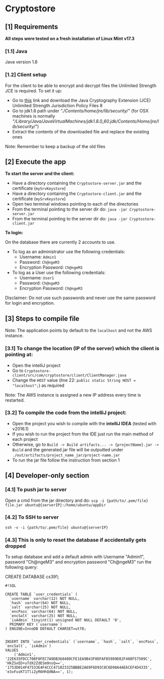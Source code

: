 # Cryptostore #
## [1] Requirements ##
**All steps were tested on a fresh installation of Linux Mint v17.3**

### [1.1] Java ###
Java version 1.8

### [1.2] Client setup ###
For the client to be able to encrypt and decrypt files the Unlimited Strength JCE is required. To set it up:

* Go to [this](http://www.oracle.com/technetwork/java/javase/downloads/jce8-download-2133166.html) link and download the Java Cryptography Extension (JCE) Unlimited Strength Jurisdiction Policy Files 8
* Go to jdk1.8 path under *"./Contents/home/jre/lib/security/"* (for OSX machines is normally *"/Library/Java/JavaVirtualMachines/jdk1.8.0_60.jdk/Contents/Home/jre/lib/security/"*)
* Extract the contents of the downloaded file and replace the existing ones 

Note: Remember to keep a backup of the old files

## [2] Execute the app ##
**To start the server and the client:**

* Have a directory containing the `Cryptostore-server.jar` and the certificate (`mySrvKeystore`)
* Have a directory containing the `Cryptostore-client.jar` and the certificate (`mySrvKeystore`)
* Open two terminal windows pointing to each of the directories
* From the terminal pointing to the server dir do: `java -jar Cryptostore-server.jar`
* From the terminal pointing to the server dir do: `java -jar Cryptostore-client.jar`

**To login:**

On the database there are currently 2 accounts to use.

* To log as an administrator use the following credentials:
	* Username: `Admin1`
	* Password: `Ch@ngeM3`
	* Encryption Password: `Ch@ngeM3`
* To log as a User use the following credentials:
	* Username: `User1`
	* Password: `Ch@ngeM3`
	* Encryption Password: `Ch@ngeM3`

Disclaimer: Do not use such passwords and never use the same password for login and encryption.


## [3] Steps to compile file ##
Note: The application points by default to the `localhost` and not the AWS instance.

### [3.1] To change the location (IP of the server) which the client is pointing at: ###

* Open the intelliJ project
* Go to `Cryptostore-client/src/com/cryptostore/client/ClientManager.java`
* Change the `HOST` value (line 22: `public static String HOST = "localhost";`) as required

Note: The AWS instance is assigned a new IP address every time is restarted.

### [3.2] To compile the code from the intelliJ project: ###

* Open the project you wish to compile with the **intelliJ IDEA** (tested with v2016.1)
* If you wish to run the project from the IDE just run the main method of each project
* Otherwise, go to `Build -> Build artifacts... -> {projectName}.jar -> Build` and the generated jar file will be outputted under `./out/artifacts/project_name_jar/project-name.jar`
* To run the jar file follow the instruction from section 1


## [4] Developer-only section ##

### [4.1] To push jar to server ###
Open a cmd from the jar directory and do:
`scp -i {path/to/.pem/file} file.jar ubuntu@{serverIP}:/home/ubuntu/appDir`

### [4.2] To SSH to server ###
`ssh -v -i {path/to/.pem/file} ubuntu@{serverIP}`

### [4.3] This is only to reset the database if accidentally gets dropped ###
To setup database and add a default admin with Username "Admin1", password "Ch@ngeM3" and encryption password "Ch@ngeM3" run the following query:

CREATE DATABASE cs391;


```
#!SQL

CREATE TABLE `user_credentials` (
  `username` varchar(12) NOT NULL,
  `hash` varchar(64) NOT NULL,
  `salt` varchar(25) NOT NULL,
  `encPass` varchar(64) NOT NULL,
  `encSalt` varchar(25) NOT NULL,
  `isAdmin` tinyint(1) unsigned NOT NULL DEFAULT '0',
  PRIMARY KEY (`username`)
) ENGINE=InnoDB DEFAULT CHARSET=utf8;


INSERT INTO `user_credentials` (`username`, `hash`, `salt`, `encPass`, `encSalt`, `isAdmin`)
VALUES
	('Admin1', '22E635FDCC708F8FEC7A9DB368480CFE1EA9B43F0DFAF85989D82F408F57509C', 'HkZSxED+uTdX2ZdESm9nsQ==', '1753D014F47533E4F4CCC471023325BBBE2A69F6D93C8C6D98A4AE6CEF4D4335', 'e3xFusKT1TliZyR6HhQdNA==', 1);
```